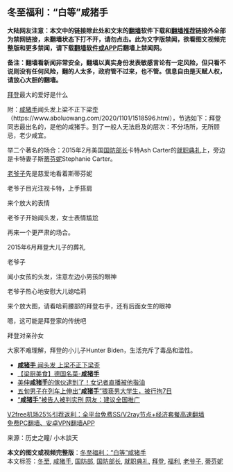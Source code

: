  <h2>冬至福利：“白等”咸猪手</h2> <p class="notice"><b>大陆网友注意：本文中的链接除此处和文末的<a href="https://github.com/bannedbook/fanqiang" >翻墙</a>软件下载和<a href="https://github.com/killgcd/justmysocks/blob/master/README.md">翻墙推荐</a>链接外全部为禁网链接，未翻墙状态下打不开，请勿点击。此为文字版禁闻，欲看图文视频完整版和更多禁闻，请下载<a href="https://github.com/bannedbook/fanqiang">翻墙软件或APP</a>后翻墙上禁闻网。</p><p>备注：翻墙看新闻非常安全，翻墙以真实身份发表敏感言论有一定风险，但只看不说则没有任何风险，翻的人太多，政府管不过来，也不管。信息自由是天赋人权，请放心大胆的翻墙。</b></p>  <div class="entry"> <p><a href="https://www.bannedbook.org/bnews/tag/%e6%8b%9c%e7%99%bb/" class="st_tag internal_tag" rel="tag" title="标签 拜登 下的日志">拜登</a>最大的爱好是什么</p> <p></p> <p></p> <p>附：<a href="https://www.bannedbook.org/bnews/tag/%e5%92%b8%e7%8c%aa%e6%89%8b/" class="st_tag internal_tag" rel="tag" title="标签 咸猪手 下的日志">咸猪手</a>闻头发上梁不正下梁歪（https://www.aboluowang.com/2020/1101/1518596.html），节选如下：拜登同志最出名的，是他的咸猪手。到了一般人无法启及的层次：不分场所，无所顾忌，老少咸宜。</p> <p>举二个著名的场合：2015年2月美国<a href="https://www.bannedbook.org/bnews/tag/%e5%9b%bd%e9%98%b2%e9%83%a8%e9%95%bf/" class="st_tag internal_tag" rel="tag" title="标签 国防部长 下的日志">国防部长</a>卡特Ash Carter的<a href="https://www.bannedbook.org/bnews/tag/%E5%B0%B1%E8%81%8C%E5%85%B8%E7%A4%BC/" class="st_tag internal_tag" rel="tag" title="标签 就职典礼 下的日志">就职典礼</a>上，旁边是卡特妻子斯<a href="https://www.bannedbook.org/bnews/tag/%E8%92%82%E8%8A%AC%E5%A6%AE/" class="st_tag internal_tag" rel="tag" title="标签 蒂芬妮 下的日志">蒂芬妮</a>Stephanie Carter。</p> <p><a href="https://www.bannedbook.org/bnews/tag/%e8%80%81%e7%88%b7%e5%ad%90/" class="st_tag internal_tag" rel="tag" title="标签 老爷子 下的日志">老爷子</a>先是慈爱地看着斯蒂芬妮</p>  <p>老爷子目光注视卡特，上手搭肩</p> <p>来个放大的表情</p> <p>老爷子开始闻头发，女士表情尴尬</p> <p>再来一个更严肃的场合。</p> <p>2015年6月拜登大儿子的葬礼</p> <p>老爷子</p>  <p>闻小女孩的头发，注意左边小男孩的眼神</p> <p>老爷子热心地安慰大儿媳哈莉</p> <p>来个放大图，请看哈莉腰部的拜登右手，还有后面女生的眼神</p> <p>嗯，这可能是拜登家的传统吧</p> <p>拜登对亲孙女</p> <p>大家不难理解，拜登的小儿子Hunter Biden，生活充斥了毒品和滥性。</p>  <ul class='op-related-articles' title='相关阅读'> <li><a href='https://www.bannedbook.org/bnews/cnnews/20201101/1423805.html' target='_blank'><b>咸猪手</b> 闻头发 上梁不正下梁歪</a></li> <li><a href='https://www.bannedbook.org/bnews/comments/20200114/1258851.html' target='_blank'>【梁厨美食】德国名菜-<b>咸猪手</b></a></li> <li><a href='https://www.bannedbook.org/bnews/cnnews/20191215/1241591.html' target='_blank'>美伸<b>咸猪手</b>的傢伙逮到了！女记者直播被他揩油</a></li> <li><a href='https://www.bannedbook.org/bnews/baitai/20191111/1221165.html' target='_blank'>五旬男子在列车上伸出“<b>咸猪手</b>”猥亵男大学生，被行拘7日</a></li> <li><a href='https://www.bannedbook.org/bnews/baitai/20191016/1207901.html' target='_blank'>“<b>咸猪手</b>”被告人被判实刑 网友：建议全国推广</a></li> </ul> <p class="texttj"> <a href="https://www.bannedbook.org/forum23/topic22702.html" target="_blank">V2free机场25%引荐返利：全平台免费SS/V2ray节点+经济套餐高速翻墙</a><br/> <a href="https://github.com/bannedbook/fanqiang/wiki/%E7%A6%81%E9%97%BB%E7%BD%91%E5%AE%89%E5%8D%93%E7%BF%BB%E5%A2%99%E6%96%B0%E9%97%BBAPP" target="_blank">免费PC翻墙、安卓VPN翻墙APP</a></p><p> 来源：历史之瞳/ 小木談天 </p><a name='sharetosocial'></a>       <div><b>本文的图文或视频完整版</b>：<a href='https://www.bannedbook.org/bnews/cbnews/20201222/1452528.html'>冬至福利：“白等”咸猪手</a></div>  </div><!--END ENTRY--> <div class="postfooter"> <div>本文标签：<a href="https://www.bannedbook.org/bnews/tag/%E5%86%AC%E8%87%B3/" rel="tag">冬至</a>, <a href="https://www.bannedbook.org/bnews/tag/%e5%92%b8%e7%8c%aa%e6%89%8b/" rel="tag">咸猪手</a>, <a href="https://www.bannedbook.org/bnews/tag/%E5%9B%BD%E9%98%B2%E9%83%A8/" rel="tag">国防部</a>, <a href="https://www.bannedbook.org/bnews/tag/%e5%9b%bd%e9%98%b2%e9%83%a8%e9%95%bf/" rel="tag">国防部长</a>, <a href="https://www.bannedbook.org/bnews/tag/%E5%B0%B1%E8%81%8C%E5%85%B8%E7%A4%BC/" rel="tag">就职典礼</a>, <a href="https://www.bannedbook.org/bnews/tag/%e6%8b%9c%e7%99%bb/" rel="tag">拜登</a>, <a href="https://www.bannedbook.org/bnews/tag/%E7%A6%8F%E5%88%A9/" rel="tag">福利</a>, <a href="https://www.bannedbook.org/bnews/tag/%e8%80%81%e7%88%b7%e5%ad%90/" rel="tag">老爷子</a>, <a href="https://www.bannedbook.org/bnews/tag/%E8%92%82%E8%8A%AC%E5%A6%AE/" rel="tag">蒂芬妮</a></div>  </div><!--END POSTFOOTER--> 